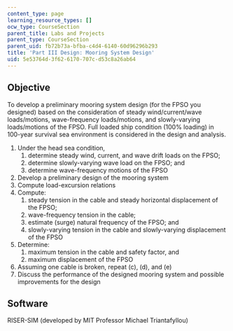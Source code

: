 ```yaml
---
content_type: page
learning_resource_types: []
ocw_type: CourseSection
parent_title: Labs and Projects
parent_type: CourseSection
parent_uid: fb72b73a-bfba-c4d4-6140-60d96296b293
title: 'Part III Design: Mooring System Design'
uid: 5e53764d-3f62-6170-707c-d53c8a26ab64
---
```


Objective
---------

To develop a preliminary mooring system design (for the FPSO you designed) based on the consideration of steady wind/current/wave loads/motions, wave-frequency loads/motions, and slowly-varying loads/motions of the FPSO. Full loaded ship condition (100% loading) in 100-year survival sea environment is considered in the design and analysis.

1.  Under the head sea condition,
    1.  determine steady wind, current, and wave drift loads on the FPSO;
    2.  determine slowly-varying wave load on the FPSO; and
    3.  determine wave-frequency motions of the FPSO
2.  Develop a preliminary design of the mooring system
3.  Compute load-excursion relations
4.  Compute:
    1.  steady tension in the cable and steady horizontal displacement of the FPSO;
    2.  wave-frequency tension in the cable;
    3.  estimate (surge) natural frequency of the FPSO; and
    4.  slowly-varying tension in the cable and slowly-varying displacement of the FPSO
5.  Determine:
    1.  maximum tension in the cable and safety factor, and
    2.  maximum displacement of the FPSO
6.  Assuming one cable is broken, repeat (c), (d), and (e)
7.  Discuss the performance of the designed mooring system and possible improvements for the design

Software
--------

RISER-SIM (developed by MIT Professor Michael Triantafyllou)